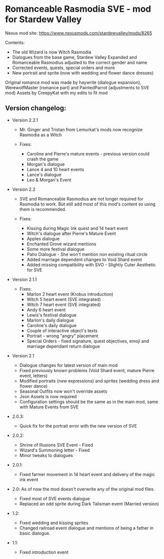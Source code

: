 # Romanceable Rasmodia SVE - mod for Stardew Valley

Nexus mod site: https://www.nexusmods.com/stardewvalley/mods/8265

Contents:
* The old Wizard is now Witch Rasmodia
* Dialogues from the base game, Stardew Valley Expanded and Romanceable Rasmodius adjusted to the correct gender and name
* Corrected events, quests, special orders and more
* New portrait and sprite (now with wedding and flower dance dresses)

Original romance mod was made by haywrite (dialogue expansion), WerewolfMaster (romance part) and PaintedParrot (adjustments to SVE mod)
Assets by CreepyKat with my edits to fit mod

## Version changelog:
- Version 2.2.1
  * Mr. Ginger and Tristan from Lemurkat's mods now recognize Rasmodia as a Witch

  * Fixes:
    * Caroline and Pierre's mature events - previous version could crash the game
    * Morgan's dialogue
    * Lance 4 and 10 heart events
    * Lance's dialogue
    * Leo & Morgan's Event
    
- Version 2.2
  * SVE and Romanceable Rasmodius are not longer required for Rasmodia to work. But still add most of this mod's content so using them is recommended.

  * Fixes:
    * Kissing during Magic Ink quest and 14 heart event
    * Witch's dialogue after Pierre's Mature Event
    * Apples dialogue
    * Enchanted Grove wizard mentions
    * Some more festival dialogue
    * Patio Dialogue - She won't mention non existing ritual circle
    * Added marriage dependent changes to Void Shard event
    * Added missing compatibility with SVO - Slightly Cuter Aesthetic for SVE
- Version 2.1.1
  * Fixes:
    * Marlon 2 heart event (Krobus introduction)
    * Witch 5 heart event (SVE integrated)
    * Witch 7 heart event (SVE integrated)
    * Andy 6 heart event
    * Lewis's festival dialogue
    * Marlon's daily dialogue
    * Caroline's daily dialogue
    * Couple of interactive object's texts
    * Portrait - wrong "angry" placement
    * Special Orders - fixed signature, quest objectives, emoji and marriage dependant return dialogue

- Version 2.1
  * Dialogue changes for latest version of main mod
  * Fixed previously known problems (Void Shard event, mature Pierre event, letters)
  * Modified portraits (new expressions) and sprites (wedding dress and flower dance)
  * Seasonal Outfits now won't override assets
  * Json Assets is now required
  * Configuration settings should be the same as in the main mod, same with Mature Events from SVE

- 2.0.3:
  * Quick fix for the portrait error with the new version of SVE
  
- 2.0.2:
  * Shrine of Illusions SVE Event - Fixed
  * Wizard's Summoning letter - Fixed
  * Minor tweaks to dialogues

- 2.0.1:
  * Fixed farmer movement in 14 heart event and delivery of the magic ink event

- 2.0: As of now the mod doesn't overwrite any of the original mod files.
  * Fixed most of SVE events dialogue
  * Replaced an odd sprite during Dark Talisman event (Married version)

- 1.2:
  * Fixed wedding and kissing sprites
  * Changed railroad event dialogue and mentions of being a father in basic dialogue.
  
- 1.1:
  * Fixed introduction event
